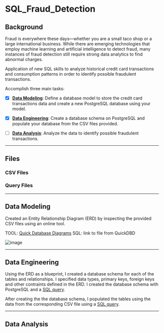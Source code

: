 # SQL_Fraud_Detection

## Background
Fraud is everywhere these days—whether you are a small taco shop or a large international business. While there are emerging technologies that employ machine learning and artificial intelligence to detect fraud, many instances of fraud detection still require strong data analytics to find abnormal charges.

Application of new SQL skills to analyze historical credit card transactions and consumption patterns in order to identify possible fraudulent transactions.

Accomplish three main tasks:

- [x] [**Data Modeling**](https://github.com/Vidi-M/SQL_Fraud_Detection/blob/main/README.md#data-modeling): Define a database model to store the credit card transactions data and create a new PostgreSQL database using your model.

- [x] [**Data Engineering**](https://github.com/Vidi-M/SQL_Fraud_Detection/blob/main/README.md#data-engineering): Create a database schema on PostgreSQL and populate your database from the CSV files provided.

- [ ] [**Data Analysis**](https://github.com/Vidi-M/SQL_Fraud_Detection/blob/main/README.md#data-analysis): Analyze the data to identify possible fraudulent transactions.

---

## Files

### CSV Files
### Query Files

---

## Data Modeling

Created an Entity Relationship Diagram (ERD) by inspecting the provided CSV files using an online tool.

TOOL: [Quick Database Diagrams]()
SQL: link to file from QuickDBD

![image](https://github.com/user-attachments/assets/a733b704-031b-4e01-8995-3aa253cf650c)

---

## Data Engineering

Using the ERD as a blueprint, I created a database schema for each of the tables and relationships. I specified data types, primary keys, foreign keys and other contraints defined in the ERD. I created the database schema with PostgreSQL and a [SQL query](SQL/schema.sql).

After creating the the database schema, I populated the tables using the data from the corresponding CSV file using a [SQL query](SQL/populate_tables.sql).

---

## Data Analysis


